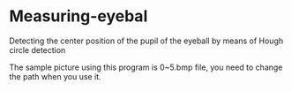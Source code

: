 # Measuring-eyebal
Detecting the center position of the pupil of the eyeball by means of Hough circle detection

The sample picture using this program is 0~5.bmp file, you need to change the path when you use it.
